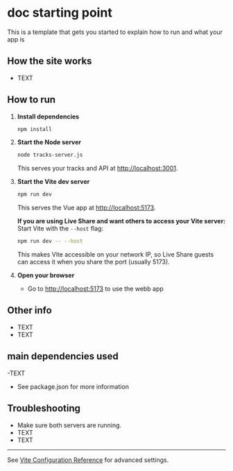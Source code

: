 # doc starting point

This is a template that gets you started to explain how to run and what your app is

## How the site works

- TEXT

## How to run

1. **Install dependencies**

   ```sh
   npm install
   ```

2. **Start the Node server**

   ```sh
   node tracks-server.js
   ```

   This serves your tracks and API at [http://localhost:3001](http://localhost:3001).

3. **Start the Vite dev server**

   ```sh
   npm run dev
   ```

   This serves the Vue app at [http://localhost:5173](http://localhost:5173).

   **If you are using Live Share and want others to access your Vite server:**
   Start Vite with the `--host` flag:

   ```sh
   npm run dev -- --host
   ```

   This makes Vite accessible on your network IP, so Live Share guests can access it when you share the port (usually 5173).

4. **Open your browser**
   - Go to [http://localhost:5173](http://localhost:5173) to use the webb app

## Other info

- TEXT
- TEXT

## main dependencies used  

-TEXT

- See package.json for more information 

## Troubleshooting

- Make sure both servers are running.
- TEXT
- TEXT

---

See [Vite Configuration Reference](https://vite.dev/config/) for advanced settings.
